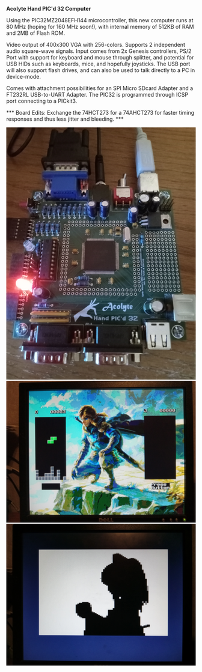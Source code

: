 <b>Acolyte Hand PIC'd 32 Computer</b>

Using the PIC32MZ2048EFH144 microcontroller, this new computer runs at 80 MHz (hoping for 160 MHz soon!), with internal memory of 512KB of RAM and 2MB of Flash ROM.  

Video output of 400x300 VGA with 256-colors.  Supports 2 independent audio square-wave signals.  Input comes from 2x Genesis controllers, PS/2 Port with support for keyboard and mouse through splitter, and potential for USB HIDs such as keyboards, mice, and hopefully joysticks.  The USB port will also support flash drives, and can also be used to talk directly to a PC in device-mode.

Comes with attachment possibilities for an SPI Micro SDcard Adapter and a FT232RL USB-to-UART Adapter.  The PIC32 is programmed through ICSP port connecting to a PICkit3.

*** Board Edits: Exchange the 74HCT273 for a 74AHCT273 for faster timing responses and thus less jitter and bleeding. ***

<img src="BoardPopulated.jpg">

<img src="TOTK-TETRA.jpg">

<img src="BAD-APPLE.jpg">
